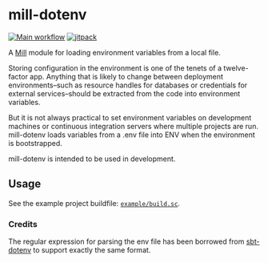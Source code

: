 # mill-dotenv

[![Main workflow](https://github.com/vic/mill-dotenv/workflows/Main%20workflow/badge.svg)](https://github.com/vic/mill-dotenv/actions?query=workflow%3A%22Main+workflow%22)
[![jitpack](https://jitpack.io/v/vic/mill-dotenv.svg)](https://jitpack.io/#vic/mill-dotenv)

A [Mill][mill] module for loading environment variables from a local file.

Storing configuration in the environment is one of the tenets of a twelve-factor app. Anything that is likely to change between deployment environments–such as resource handles for databases or credentials for external services–should be extracted from the code into environment variables.

But it is not always practical to set environment variables on development machines or continuous integration servers where multiple projects are run. mill-dotenv loads variables from a .env file into ENV when the environment is bootstrapped.

mill-dotenv is intended to be used in development.

## Usage

See the example project buildfile: [`example/build.sc`][example].

### Credits

The regular expression for parsing the env file has been borrowed from [sbt-dotenv] to support exactly the same format.

[mill]: https://www.lihaoyi.com/mill
[sbt-dotenv]: https://github.com/mefellows/sbt-dotenv
[example]: https://github.com/vic/mill-dotenv/blob/master/example/build.sc
